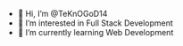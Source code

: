 - 👋 Hi, I’m @TeKnOGoD14
- 👀 I’m interested in Full Stack Development
- 🌱 I’m currently learning Web Development

<!---
TeKnOGoD14/TeKnOGoD14 is a ✨ special ✨ repository because its `README.md` (this file) appears on your GitHub profile.
You can click the Preview link to take a look at your changes.
--->
